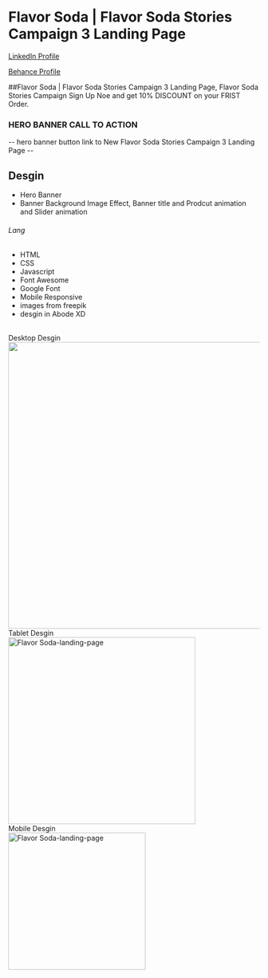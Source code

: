# Flavor Soda | Flavor Soda Stories Campaign 3 Landing Page
<a href="https://www.linkedin.com/in/dharmendraverma95/" target="_blank">LinkedIn Profile </a>

<a href="https://www.behance.net/dhirukumar" target="_blank">Behance Profile </a>

##Flavor Soda | Flavor Soda Stories Campaign 3 Landing Page, Flavor Soda Stories Campaign Sign Up Noe and get 10% DISCOUNT on your FRIST Order.

### HERO BANNER CALL TO ACTION
-- hero banner button link to New Flavor Soda Stories Campaign 3 Landing Page --

## Desgin 
<ul>
  <li>Hero Banner</li>
  <li>Banner Background Image Effect, Banner title and Prodcut animation and Slider animation </li>
</ul>

###### Lang
<ul>
  <li>HTML</li>
  <li>CSS</li>
  <li>Javascript</li>
  <li>Font Awesome</li>
  <li>Google Font</li>
  <li>Mobile Responsive</li>
  <li>images from freepik</li>
  <li>desgin in Abode XD</li>
</ul>
<br>
<span>Desktop Desgin</span><br/>
<a href="https://www.behance.net/gallery/212006965/Flavor-Soda-Stories-Campaign-3-Landing-Page" target="_blank" >
<img src="./img/Flavor-Soda-langinh-pag-desktop.gif" width="575px"/>
</a>
<br />
<span>Tablet Desgin</span><br/>
<a href="https://www.behance.net/gallery/212006965/Flavor-Soda-Stories-Campaign-3-Landing-Page" target="_blank" >
<img src="./img/Flavor-Soda-langinh-page-tablet.gif" alt="Flavor Soda-landing-page" width="375px" />
</a>
<br/>
<span>Mobile Desgin</span><br/>
<a href="https://www.behance.net/gallery/212006965/Flavor-Soda-Stories-Campaign-3-Landing-Page" target="_blank" >
<img src="./img/Flavor-Soda-langinh-page-mobile.gif" alt="Flavor Soda-landing-page" width="275px" />
</a>



